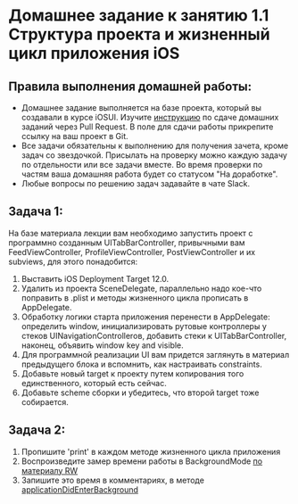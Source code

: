 # Домашнее задание к занятию 1.1 	Структура проекта и жизненный цикл приложения iOS

## Правила выполнения домашней работы:

* Домашнее задание выполняется на базе проекта, который вы создавали в курсе iOSUI. 
Изучите [инструкцию](https://github.com/netology-code/iosint-homeworks/blob/main/Pull%20request's%20guideline.md) по сдаче домашних заданий через Pull Request. В поле для сдачи работы прикрепите ссылку на ваш проект в Git.
* Все задачи обязательны к выполнению для получения зачета, кроме задач со звездочкой. Присылать на проверку можно каждую задачу по отдельности или все задачи вместе. Во время проверки по частям ваша домашняя работа будет со статусом "На доработке".
* Любые вопросы по решению задач задавайте в чате Slack.

## Задача 1:
На базе материала лекции вам необходимо запустить проект с программно созданным UITabBarController, привычными вам FeedViewController, ProfileViewController, PostViewController и их subviews, для этого понадобится: 
1. Выставить iOS Deployment Target 12.0.
2. Удалить из проекта SceneDelegate, параллельно надо кое-что поправить в .plist и методы жизненного цикла прописать в AppDelegate.
3. Обработку логики старта приложения перенести в AppDelegate: определить window, инициализировать рутовые контроллеры у стеков UINavigationControllerов, добавить стеки к UITabBarController, наконец, объявить window key and visible.
4. Для программной реализации UI вам придется заглянуть в материал предыдущего блока и вспомнить, как настраивать constraints.
5. Добавьте новый target к проекту путем копирования того единственного, который есть сейчас.
6. Добавьте scheme сборки и убедитесь, что второй target тоже собирается.

## Задача 2:
1. Пропишите 'print' в каждом методе жизненного цикла приложения
2. Воспроизведите замер времени работы в BackgroundMode [по материалу RW](https://www.raywenderlich.com/5817-background-modes-tutorial-getting-started)
3. Запишите это время в комментариях, в методе [applicationDidEnterBackground](https://developer.apple.com/documentation/uikit/uiapplicationdelegate/1622997-applicationdidenterbackground)
